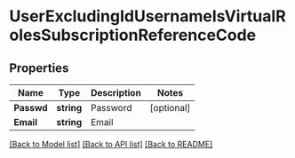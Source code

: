 # UserExcludingIdUsernameIsVirtualRolesSubscriptionReferenceCode

## Properties

Name | Type | Description | Notes
------------ | ------------- | ------------- | -------------
**Passwd** | **string** | Password | [optional] 
**Email** | **string** | Email | 

[[Back to Model list]](../README.md#documentation-for-models) [[Back to API list]](../README.md#documentation-for-api-endpoints) [[Back to README]](../README.md)


